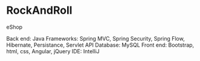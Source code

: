 # RockAndRoll

eShop

Back end: Java 
Frameworks: Spring MVC, Spring Security, Spring Flow, Hibernate, Persistance, Servlet API
Database: MySQL
Front end: Bootstrap, html, css, Angular, jQuery
IDE: IntelliJ

